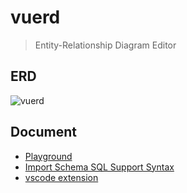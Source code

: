 # vuerd

> Entity-Relationship Diagram Editor

## ERD

![vuerd](https://github.com/dineug/erd-editor/blob/main/img/vuerd-erd.gif?raw=true)

## Document

- [Playground](https://vuerd.github.io)
- [Import Schema SQL Support Syntax](https://github.com/dineug/erd-editor/tree/main/packages/schema-sql-parser/src/schema_sql_test_case.md)
- [vscode extension](https://marketplace.visualstudio.com/items?itemName=dineug.vuerd-vscode)
